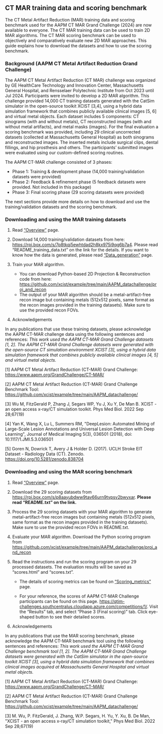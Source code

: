 ## CT MAR training data and scoring benchmark

The CT Metal Artifact Reduction (MAR) training data and scoring benchmark used for the AAPM CT MAR Grand Challenge (2024) are now available to everyone. The CT MAR training data can be used to train 2D MAR algorithms. The CT MAR scoring benchmark can be used to objectively and comparatively evaluate new 2D MAR approaches. This guide explains how to download the datasets and how to use the scoring benchmark. 

### Background (AAPM CT Metal Artifact Reduction Grand Challenge)

The AAPM CT Metal Artifact Reduction (CT MAR) challenge was organized by GE HealthCare Technology and Innovation Center, Massachusetts General Hospital, and Rensselaer Polytechnic Institute from Oct 2023 until Jul 2024. Participants were invited to develop a 2D MAR algorithm. This challenge provided 14,000 CT training datasets generated with the CatSim simulator in the open-source toolkit XCIST [3,4], using a hybrid data simulation framework that combines publicly available clinical images [5, 6] and virtual metal objects. Each dataset includes 5 components: CT sinograms (with and without metals), CT reconstructed images (with and without metal artifacts), and metal masks (images). For the final evaluation a scoring benchmark was provided, including 29 clinical uncorrected datasets (collected at Massachusetts General Hospital) as both sinograms and reconstructed images. The inserted metals include surgical clips, dental fillings, and hip prosthesis and others. The participants’ submitted images were evaluated using our custom-defined scoring routines.

The AAPM CT-MAR challenge consisted of 3 phases: 
* Phase 1: Training & development phase (14,000 training/validation datasets were provided)
* Phase 2: Feedback & refinement phase (5 feedback datasets were provided. Not included in this package)
* Phase 3: Final scoring phase (29 scoring datasets were provided)

The next sections provide more details on how to download and use the training/validation datasets and the scoring benchmark. 

### Downloading and using the MAR training datasets 
1)	Read [“Overview”](Overview.md) page.
2)	Download 14,000 training/validation datasets from here: https://rpi.box.com/s/7p8tkqj5ewhtdad2h8kx975i9qg6b7a4. Please read “README_training_data.txt” on the link for the details. If you want to know how the data is generated, please read [“Data_generation”](data_generation.md) page.
3)	Train your MAR algorithm. 
	* You can download Python-based 2D Projection & Reconstruction code from here: https://github.com/xcist/example/tree/main/AAPM_datachallenge/proj_and_recon
	* The output of your MAR algorithm should be a metal-artifact-free recon image but containing metals (512x512 pixels, same format as the recon images provided in the training datasets). Make sure to use the provided recon FOVs.

4)	Acknowledgements

In any publications that use these training datasets, please acknowledge the AAPM CT-MAR challenge data using the following sentences and references: *This work used the AAPM CT-MAR Grand Challenge datasets [1, 2]. The AAPM CT-MAR Grand Challenge datasets were generated with the open-source CT simulation environment XCIST [3], using a hybrid data simulation framework that combines publicly available clinical images [4, 5] and virtual metal objects.*

[1] AAPM CT Metal Artifact Reduction (CT-MAR) Grand Challenge: https://www.aapm.org/GrandChallenge/CT-MAR/

[2] AAPM CT Metal Artifact Reduction (CT-MAR) Grand Challenge Benchmark Tool: https://github.com/xcist/example/tree/main/AAPM_datachallenge/

[3] Wu M, FitzGerald P, Zhang J, Segars WP, Yu J, Xu Y, De Man B. XCIST - an open access x-ray/CT simulation toolkit. Phys Med Biol. 2022 Sep 28;67(19)

[4] Yan K, Wang X, Lu L, Summers RM, "DeepLesion: Automated Mining of Large-Scale Lesion Annotations and Universal Lesion Detection with Deep Learning", Journal of Medical Imaging 5(3), 036501 (2018), doi: 10.1117/1.JMI.5.3.036501

[5] Goren N, Dowrick T, Avery J & Holder D. (2017). UCLH Stroke EIT Dataset - Radiology Data (CT). Zenodo. https://doi.org/10.5281/zenodo.838704

### Downloading and using the MAR scoring benchmark

1)	Read [“Overview”](Overview.md) page.

2)	Download the 29 scoring datasets from https://rpi.box.com/s/p8aayubdww9tav66urn9tvpsv2bwyxar. **Please read “README.txt” on the link.**

3)	Process the 29 scoring datasets with your MAR algorithm to generate metal-artifact-free recon images but containing metals (512x512 pixels, same format as the recon images provided in the training datasets). Make sure to use the provided recon FOVs in README.txt.

4)	Evaluate your MAR algorithm. Download the Python scoring program from https://github.com/xcist/example/tree/main/AAPM_datachallenge/proj_and_recon

5)	Read the instructions and run the scoring program on your 29 processed datasets. The evaluation results will be saved as “scores.html” and “scores.txt”. 

	* The details of scoring metrics can be found on [“Scoring_metrics”](scoring_metric.md) page.

	* For your reference, the scores of AAPM CT-MAR Challenge participants can be found on this page.  https://qtim-challenges.southcentralus.cloudapp.azure.com/competitions/1/. Visit the “Results” tab, and select “Phase 3 (Final scoring)” tab. Click eye-shaped button to see their detailed scores.

6)	 Acknowledgements

In any publications that use the MAR scoring benchmark, please acknowledge the AAPM CT-MAR benchmark tool using the following sentences and references: *This work used the AAPM CT-MAR Grand Challenge benchmark tool [1, 2]. The AAPM CT-MAR Grand Challenge datasets were generated with the CatSim simulator in the open-source toolkit XCIST [3], using a hybrid data simulation framework that combines clinical images acquired at Massachusetts General Hospital and virtual metal objects.*

[1] AAPM CT Metal Artifact Reduction (CT-MAR) Grand Challenge: https://www.aapm.org/GrandChallenge/CT-MAR/

[2] AAPM CT Metal Artifact Reduction (CT-MAR) Grand Challenge Benchmark Tool: https://github.com/xcist/example/tree/main/AAPM_datachallenge/

[3] M. Wu, P. FitzGerald, J. Zhang, W.P. Segars, H. Yu, Y. Xu, B. De Man, "XCIST - an open access x-ray/CT simulation toolkit," Phys Med Biol. 2022 Sep 28;67(19)

